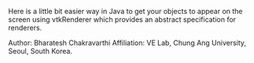 Here is a little bit easier way in Java to get your objects to appear on the screen using vtkRenderer which provides an abstract specification for renderers.

Author: Bharatesh Chakravarthi
Affiliation: VE Lab, Chung Ang University, Seoul, South Korea. 
